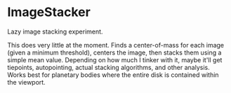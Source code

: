 # ImageStacker
Lazy image stacking experiment.


This does very little at the moment. Finds a center-of-mass for each image (given a minimum threshold), centers the image, then stacks them using a simple mean value. Depending on how much I tinker with it, maybe it'll get tiepoints, autopointing, actual stacking algorithms, and other analysis. Works best for planetary bodies where the entire disk is contained within the viewport.
